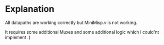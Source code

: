 # Explanation

All datapaths are working correctly but MiniMisp.v is not working.

It requires some additional Muxes and some additional logic which I could'nt implement :(